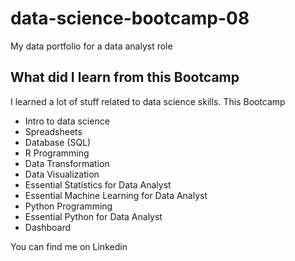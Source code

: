 # data-science-bootcamp-08
My data portfolio for a data analyst role

## What did I learn from this Bootcamp

I learned a lot of stuff related to data science skills. This Bootcamp

- Intro to data science
- Spreadsheets
- Database (SQL)
- R Programming
- Data Transformation
- Data Visualization
- Essential Statistics for Data Analyst
- Essential Machine Learning for Data Analyst
- Python Programming
- Essential Python for Data Analyst
- Dashboard

You can find me on Linkedin
